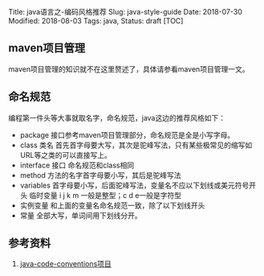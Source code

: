 Title: java语言之-编码风格推荐
Slug: java-style-guide
Date: 2018-07-30
Modified: 2018-08-03
Tags: java,
Status: draft
[TOC]

## maven项目管理

maven项目管理的知识就不在这里赘述了，具体请参看maven项目管理一文。



## 命名规范

编程第一件头等大事就取名字，命名规范，java这边的推荐风格如下：

- package 接口参考maven项目管理部分，命名规范是全是小写字母。
- class 类名 首先首字母要大写，其次是驼峰写法，只有某些极常见的缩写如URL等之类的可以直接写上。
- interface 接口 命名规范和class相同
- method 方法的名字首字母要小写，其后是驼峰写法
- variables 首字母要小写，后面驼峰写法，变量名不应以下划线或美元符号开头 临时变量 i j k m 一般是整型；c d e一般是字符型
- 实例变量 和上面的变量名命名规范一致，除了以下划线开头
- 常量 全部大写，单词间用下划线分开。









## 参考资料

1. [java-code-conventions项目](https://github.com/waylau/java-code-conventions)



